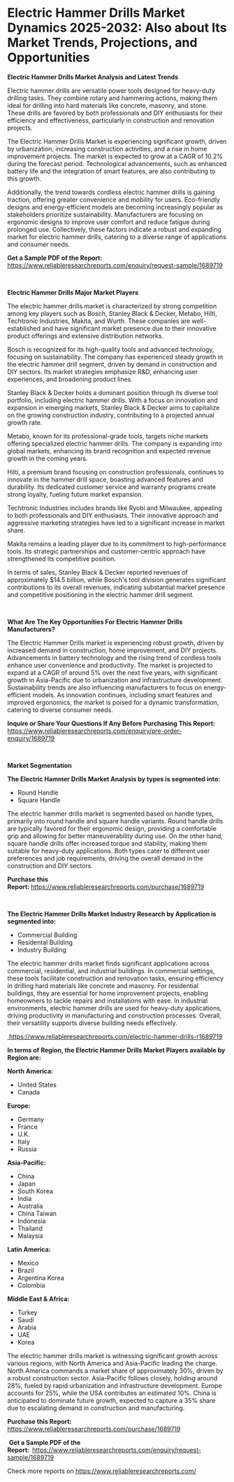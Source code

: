 <p><h1>Electric Hammer Drills Market Dynamics 2025-2032: Also about Its Market Trends, Projections, and Opportunities</h1></p><p><strong>Electric Hammer Drills Market Analysis and Latest Trends</strong></p>
<p><p>Electric hammer drills are versatile power tools designed for heavy-duty drilling tasks. They combine rotary and hammering actions, making them ideal for drilling into hard materials like concrete, masonry, and stone. These drills are favored by both professionals and DIY enthusiasts for their efficiency and effectiveness, particularly in construction and renovation projects.</p><p>The Electric Hammer Drills Market is experiencing significant growth, driven by urbanization, increasing construction activities, and a rise in home improvement projects. The market is expected to grow at a CAGR of 10.2% during the forecast period. Technological advancements, such as enhanced battery life and the integration of smart features, are also contributing to this growth. </p><p>Additionally, the trend towards cordless electric hammer drills is gaining traction, offering greater convenience and mobility for users. Eco-friendly designs and energy-efficient models are becoming increasingly popular as stakeholders prioritize sustainability. Manufacturers are focusing on ergonomic designs to improve user comfort and reduce fatigue during prolonged use. Collectively, these factors indicate a robust and expanding market for electric hammer drills, catering to a diverse range of applications and consumer needs.</p></p>
<p><strong>Get a Sample PDF of the Report:&nbsp;</strong> <a href="https://www.reliableresearchreports.com/enquiry/request-sample/1689719?utm_campaign=2328&utm_medium=2&utm_source=Github&utm_content=ia&utm_term=19022025&utm_id=electric-hammer-drills">https://www.reliableresearchreports.com/enquiry/request-sample/1689719</a></p>
<p>&nbsp;</p>
<p><strong>Electric Hammer Drills Major Market Players</strong></p>
<p><p>The electric hammer drills market is characterized by strong competition among key players such as Bosch, Stanley Black & Decker, Metabo, Hilti, Techtronic Industries, Makita, and Wurth. These companies are well-established and have significant market presence due to their innovative product offerings and extensive distribution networks.</p><p>Bosch is recognized for its high-quality tools and advanced technology, focusing on sustainability. The company has experienced steady growth in the electric hammer drill segment, driven by demand in construction and DIY sectors. Its market strategies emphasize R&D, enhancing user experiences, and broadening product lines.</p><p>Stanley Black & Decker holds a dominant position through its diverse tool portfolio, including electric hammer drills. With a focus on innovation and expansion in emerging markets, Stanley Black & Decker aims to capitalize on the growing construction industry, contributing to a projected annual growth rate.</p><p>Metabo, known for its professional-grade tools, targets niche markets offering specialized electric hammer drills. The company is expanding into global markets, enhancing its brand recognition and expected revenue growth in the coming years.</p><p>Hilti, a premium brand focusing on construction professionals, continues to innovate in the hammer drill space, boasting advanced features and durability. Its dedicated customer service and warranty programs create strong loyalty, fueling future market expansion.</p><p>Techtronic Industries includes brands like Ryobi and Milwaukee, appealing to both professionals and DIY enthusiasts. Their innovative approach and aggressive marketing strategies have led to a significant increase in market share.</p><p>Makita remains a leading player due to its commitment to high-performance tools. Its strategic partnerships and customer-centric approach have strengthened its competitive position.</p><p>In terms of sales, Stanley Black & Decker reported revenues of approximately $14.5 billion, while Bosch's tool division generates significant contributions to its overall revenues, indicating substantial market presence and competitive positioning in the electric hammer drill segment.</p></p>
<p>&nbsp;</p>
<p><strong>What Are The Key Opportunities For Electric Hammer Drills Manufacturers?</strong></p>
<p><p>The Electric Hammer Drills market is experiencing robust growth, driven by increased demand in construction, home improvement, and DIY projects. Advancements in battery technology and the rising trend of cordless tools enhance user convenience and productivity. The market is projected to expand at a CAGR of around 5% over the next five years, with significant growth in Asia-Pacific due to urbanization and infrastructure development. Sustainability trends are also influencing manufacturers to focus on energy-efficient models. As innovation continues, including smart features and improved ergonomics, the market is poised for a dynamic transformation, catering to diverse consumer needs.</p></p>
<p><strong>Inquire or Share Your Questions If Any Before Purchasing This Report:</strong> <a href="https://www.reliableresearchreports.com/enquiry/pre-order-enquiry/1689719?utm_campaign=2328&utm_medium=2&utm_source=Github&utm_content=ia&utm_term=19022025&utm_id=electric-hammer-drills">https://www.reliableresearchreports.com/enquiry/pre-order-enquiry/1689719</a></p>
<p>&nbsp;</p>
<p><strong>Market Segmentation</strong></p>
<p><strong>The Electric Hammer Drills Market Analysis by types is segmented into:</strong></p>
<p><ul><li>Round Handle</li><li>Square Handle</li></ul></p>
<p><p>The electric hammer drills market is segmented based on handle types, primarily into round handle and square handle variants. Round handle drills are typically favored for their ergonomic design, providing a comfortable grip and allowing for better maneuverability during use. On the other hand, square handle drills offer increased torque and stability, making them suitable for heavy-duty applications. Both types cater to different user preferences and job requirements, driving the overall demand in the construction and DIY sectors.</p></p>
<p><strong>Purchase this Report:&nbsp;</strong><a href="https://www.reliableresearchreports.com/purchase/1689719?utm_campaign=2328&utm_medium=2&utm_source=Github&utm_content=ia&utm_term=19022025&utm_id=electric-hammer-drills">https://www.reliableresearchreports.com/purchase/1689719</a></p>
<p>&nbsp;</p>
<p><strong>The Electric Hammer Drills Market Industry Research by Application is segmented into:</strong></p>
<p><ul><li>Commercial Building</li><li>Residental Building</li><li>Industry Building</li></ul></p>
<p><p>The electric hammer drills market finds significant applications across commercial, residential, and industrial buildings. In commercial settings, these tools facilitate construction and renovation tasks, ensuring efficiency in drilling hard materials like concrete and masonry. For residential buildings, they are essential for home improvement projects, enabling homeowners to tackle repairs and installations with ease. In industrial environments, electric hammer drills are used for heavy-duty applications, driving productivity in manufacturing and construction processes. Overall, their versatility supports diverse building needs effectively.</p></p>
<p><a href="https://www.reliableresearchreports.com/electric-hammer-drills-r1689719?utm_campaign=2328&utm_medium=2&utm_source=Github&utm_content=ia&utm_term=19022025&utm_id=electric-hammer-drills">&nbsp;https://www.reliableresearchreports.com/electric-hammer-drills-r1689719</a></p>
<p><strong>In terms of Region, the Electric Hammer Drills Market Players available by Region are:</strong></p>
<p>
    <p> <strong> North America: </strong>
        <ul>
            <li>United States</li>
            <li>Canada</li>
        </ul>
        </p> 
    <p> <strong> Europe: </strong>
        <ul>
            <li>Germany</li>
            <li>France</li>
            <li>U.K.</li>
            <li>Italy</li>
            <li>Russia</li>
        </ul>
        </p> 
    <p> <strong> Asia-Pacific: </strong>
        <ul>
            <li>China</li>
            <li>Japan</li>
            <li>South Korea</li>
            <li>India</li>
            <li>Australia</li>
            <li>China Taiwan</li>
            <li>Indonesia</li>
            <li>Thailand</li>
            <li>Malaysia</li>
        </ul>
        </p> 
    <p> <strong> Latin America: </strong>
        <ul>
            <li>Mexico</li>
            <li>Brazil</li>
            <li>Argentina Korea</li>
            <li>Colombia</li>
        </ul>
        </p> 
    <p> <strong> Middle East & Africa: </strong>
        <ul>
            <li>Turkey</li>
            <li>Saudi</li>
            <li>Arabia</li>
            <li>UAE</li>
            <li>Korea</li>
        </ul>
    </p>
    </p>
<p><p>The electric hammer drills market is witnessing significant growth across various regions, with North America and Asia-Pacific leading the charge. North America commands a market share of approximately 30%, driven by a robust construction sector. Asia-Pacific follows closely, holding around 28%, fueled by rapid urbanization and infrastructure development. Europe accounts for 25%, while the USA contributes an estimated 10%. China is anticipated to dominate future growth, expected to capture a 35% share due to escalating demand in construction and manufacturing.</p></p>
<p><strong>Purchase this Report: </strong><a href="https://www.reliableresearchreports.com/purchase/1689719?utm_campaign=2328&utm_medium=2&utm_source=Github&utm_content=ia&utm_term=19022025&utm_id=electric-hammer-drills">https://www.reliableresearchreports.com/purchase/1689719</a></p>
<p>&nbsp;<strong>Get a Sample PDF of the Report:&nbsp;&nbsp;</strong><a href="https://www.reliableresearchreports.com/enquiry/request-sample/1689719?utm_campaign=2328&utm_medium=2&utm_source=Github&utm_content=ia&utm_term=19022025&utm_id=electric-hammer-drills">https://www.reliableresearchreports.com/enquiry/request-sample/1689719</a></p>
<p><strong></strong></p>
<p>Check more reports on <a href="https://www.reliableresearchreports.com/?utm_campaign=2328&utm_medium=2&utm_source=Github&utm_content=ia&utm_term=19022025&utm_id=electric-hammer-drills">https://www.reliableresearchreports.com/</a></p>